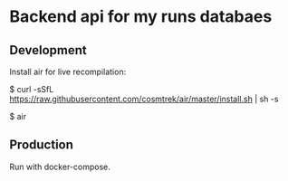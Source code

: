 # Backend api for my runs databaes

## Development

Install air for live recompilation:

  $ curl -sSfL https://raw.githubusercontent.com/cosmtrek/air/master/install.sh | sh -s

  $ air

## Production

Run with docker-compose.
